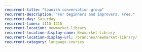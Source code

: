 ```yaml
---
recurrent-title: "Spanish conversation group"
recurrent-description: "For beginners and improvers. Free."
recurrent-day: Saturday
recurrent-times: 1115-1215
recurrent-location: newmarket-library
recurrent-location-display-name: Newmarket Library
recurrent-location-display-url: /branches/newmarket-library/
recurrent-category: language-courses
---
```

